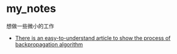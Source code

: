 # my_notes
想做一些微小的工作

+ [There is an easy-to-understand article to show the process of backpropagation algorithm](http://galaxy.agh.edu.pl/~vlsi/AI/backp_t_en/backprop.html)
